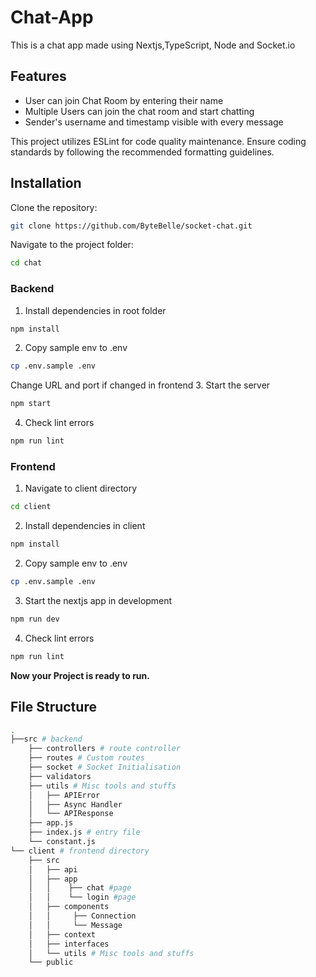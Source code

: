 
# Chat-App

This is a chat app made using Nextjs,TypeScript, Node and Socket.io

## Features

- User can join Chat Room by entering their name
- Multiple Users can join the chat room and start chatting
- Sender's username and timestamp visible with every message

This project utilizes ESLint for code quality maintenance. Ensure coding standards by following the recommended formatting guidelines.

## Installation

Clone the repository:
```bash
git clone https://github.com/ByteBelle/socket-chat.git
```
Navigate to the project folder:
```bash
cd chat
```

### Backend

1. Install dependencies in root folder
```bash
npm install
```
2. Copy sample env to .env
```bash
cp .env.sample .env
```
  Change URL and port if changed in frontend
3. Start the server
 ```bash
 npm start
 ```
4. Check lint errors
 ```bash
 npm run lint
 ```

### Frontend

1. Navigate to client directory
```bash
cd client
```
2. Install dependencies in client
```bash
npm install
```
2. Copy sample env to .env
```bash
cp .env.sample .env
```
3. Start the nextjs app in development
 ```bash
 npm run dev
 ```
4. Check lint errors
 ```bash
 npm run lint
 ```


**Now your Project is ready to run.**

## File Structure

```bash
.
├──src # backend 
    ├── controllers # route controller
    ├── routes # Custom routes
    ├── socket # Socket Initialisation
    ├── validators
    ├── utils # Misc tools and stuffs
    │   ├── APIError
    │   ├── Async Handler
    │   └── APIResponse
    ├── app.js
    ├── index.js # entry file 
    └── constant.js
└── client # frontend directory
    ├── src
    │   ├── api
    │   ├── app
    │   │    ├── chat #page
    │   │    └── login #page
    │   ├── components
    │   │     ├── Connection
    │   │     └── Message
    │   ├── context
    │   ├── interfaces
    │   └── utils # Misc tools and stuffs
    └── public
```
